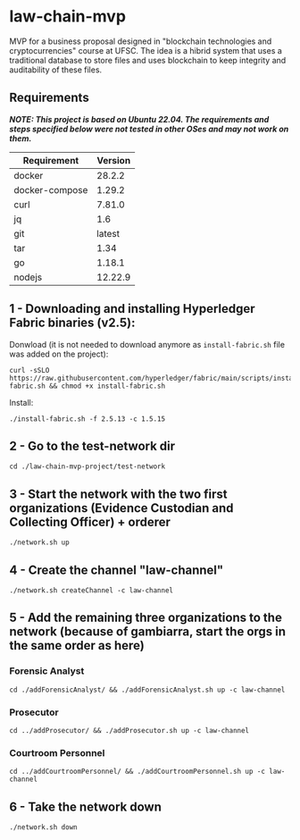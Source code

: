 # law-chain-mvp
MVP for a business proposal designed in "blockchain technologies and cryptocurrencies" course at UFSC. The idea is a hibrid system that uses a traditional database to store files and uses blockchain to keep integrity and auditability of these files.


## Requirements

__*NOTE: This project is based on Ubuntu 22.04. The requirements and steps specified below were not tested in other OSes and may not work on them.*__

Requirement | Version
--- | --- 
docker | 28.2.2 
docker-compose | 1.29.2 
curl | 7.81.0
jq | 1.6
git | latest
tar | 1.34
go | 1.18.1
nodejs | 12.22.9
 
## 1 - Downloading and installing Hyperledger Fabric binaries (v2.5):


Donwload (it is not needed to download anymore as ```install-fabric.sh``` file was added on the project):
```
curl -sSLO https://raw.githubusercontent.com/hyperledger/fabric/main/scripts/install-fabric.sh && chmod +x install-fabric.sh
```

Install:
```
./install-fabric.sh -f 2.5.13 -c 1.5.15
```

## 2 - Go to the test-network dir

```cd ./law-chain-mvp-project/test-network``` 

## 3 - Start the network with the two first organizations (Evidence Custodian and Collecting Officer) + orderer

```./network.sh up``` 

## 4 - Create the channel "law-channel"

```./network.sh createChannel -c law-channel```

## 5 - Add the remaining three organizations to the network (because of gambiarra, start the orgs in the same order as here)

### Forensic Analyst
```cd ./addForensicAnalyst/ && ./addForensicAnalyst.sh up -c law-channel``` 

### Prosecutor
```cd ../addProsecutor/ && ./addProsecutor.sh up -c law-channel``` 

### Courtroom Personnel
```cd ../addCourtroomPersonnel/ && ./addCourtroomPersonnel.sh up -c law-channel``` 

## 6 - Take the network down
```./network.sh down``` 